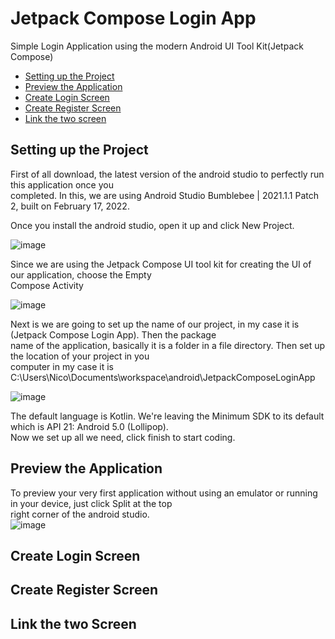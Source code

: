 # Jetpack Compose Login App
Simple Login Application using the modern Android UI Tool Kit(Jetpack Compose) 

- [Setting up the Project](#setting-up-the-project)
- [Preview the Application](#preview-the-application)
- [Create Login Screen](#create-login-screen)
- [Create Register Screen](#create-register-screen)
- [Link the two screen](#link-the-two-screen)
    
## Setting up the Project
First of all download, the latest version of the android studio to perfectly run this application once you   
completed.
In this, we are using Android Studio Bumblebee | 2021.1.1 Patch 2, built on February 17, 2022.

Once you install the android studio, open it up and click New Project.

![image](https://user-images.githubusercontent.com/10582037/158912560-44a9f836-e849-4a50-96db-570241f3a7dd.png)


Since we are using the Jetpack Compose UI tool kit for creating the UI of our application, choose the Empty   
Compose Activity

![image](https://user-images.githubusercontent.com/10582037/158912853-bb6c3c86-5273-4eb8-87a0-834b0c5563e9.png)

Next is we are going to set up the name of our project, in my case it is (Jetpack Compose Login App). Then the package    
name of the application, basically it is a folder in a file directory. Then set up the location of your project in you   
computer in my case it is C:\Users\Nico\Documents\workspace\android\JetpackComposeLoginApp

![image](https://user-images.githubusercontent.com/10582037/158913659-8bdc6d59-96bc-4607-9a98-159a5260c1d6.png)

The default language is Kotlin. We're leaving the Minimum SDK to its default which is API 21: Android 5.0 (Lollipop).  
Now we set up all we need, click finish to start coding.  

## Preview the Application    
To preview your very first application without using an emulator or running in your device, just click Split at the top  
right corner of the android studio.    
![image](https://user-images.githubusercontent.com/10582037/158916947-bb3a501f-5374-4f13-ba34-2f4202f40c67.png)
  
## Create Login Screen    
## Create Register Screen  
## Link the two Screen  

